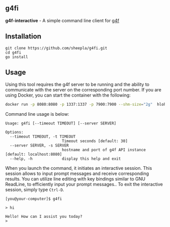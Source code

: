 
## g4fi

**g4f-interactive** - A simple command line client for [g4f](https://github.com/xtekky/gpt4free)

## Installation

```
git clone https://github.com/sheepla/g4fi.git
cd g4fi
go install
```

## Usage

Using this tool requires the g4f server to be running and the ability to communicate with the server on the corresponding port number. If you are using Docker, you can start the container with the following:

```sh
docker run -p 8080:8080 -p 1337:1337 -p 7900:7900 --shm-size="2g"  hlohaus789/g4f:latest
```

Command line usage is below:

```
Usage: g4fi [--timeout TIMEOUT] [--server SERVER]

Options:
  --timeout TIMEOUT, -t TIMEOUT
                         Timeout seconds [default: 30]
  --server SERVER, -s SERVER
                         hostname and port of g4f API instance [default: localhost:8080]
  --help, -h             display this help and exit
```

When you launch the command, it initiates an interactive session. 
This session allows to input prompt messages and receive corresponding results. 
You can utilize line editing with key bindings similar to GNU ReadLine, to efficiently input your prompt messages.. 
To exit the interactive session, simply type `Ctrl-D`.

```
[you@your-computer]$ g4fi

> hi

Hello! How can I assist you today?
>
```

